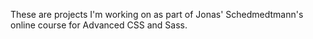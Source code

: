 These are projects I'm working on as part of Jonas' Schedmedtmann's online course for Advanced CSS and Sass.